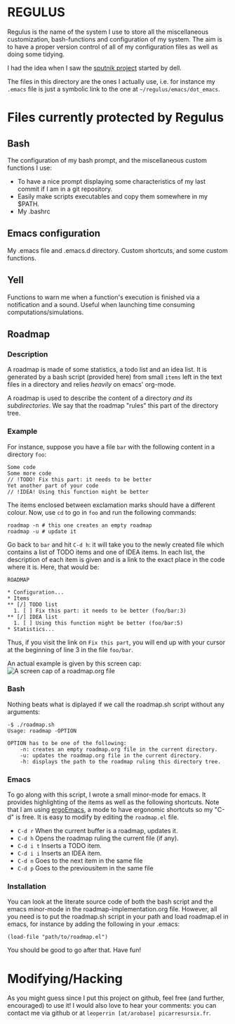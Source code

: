<!-- Time-stamp: <2013-01-01 00:25:02 leo> -->


REGULUS
=======


Regulus is the name of the system I use to store all the miscellaneous
customization, bash-functions and configuration of my system.  The aim
is to have a proper version control of all of my configuration files
as well as doing some tidying.

I had the idea when I saw the
[sputnik project](https://github.com/sputnik/) started by dell.

The files in this directory are the ones I actually use, i.e. for
instance my `.emacs` file is just a symbolic link to the one at
`~/regulus/emacs/dot_emacs`.


Files currently protected by Regulus
====================================

Bash
----

The configuration of my bash prompt, and the miscellaneous custom
functions I use:

* To have a nice prompt displaying some characteristics of my last
commit if I am in a git repository.
* Easily make scripts executables and copy them somewhere in my $PATH.
* My .bashrc


Emacs configuration
-------------------

My .emacs file and .emacs.d directory. Custom shortcuts, and some
custom functions.


Yell
----

Functions to warn me when a function's execution is finished via a
notification and a sound. Useful when launching time consuming
computations/simulations.


Roadmap
-------

### Description ###

A roadmap is made of some statistics, a todo list and an idea list. It
is generated by a bash script (provided here) from small `items` left
in the text files in a directory and relies *heavily* on emacs'
org-mode.

A roadmap is used to describe the content of a directory *and its
subdirectories*. We say that the roadmap "rules" this part of the
directory tree.


### Example ###

For instance, suppose you have a file `bar` with the following content
in a directory `foo`:

    Some code
    Some more code
    // !TODO! Fix this part: it needs to be better
    Yet another part of your code
    // !IDEA! Using this function might be better
    
The items enclosed between exclamation marks should have a different colour.
Now, use `cd` to go in `foo` and run the following commands:

    roadmap -n # this one creates an empty roadmap
    roadmap -u # update it

Go back to `bar` and hit `C-d h`: it will take you to the newly
created file which contains a list of TODO items and one of IDEA
items. In each list, the description of each item is given and is a
link to the exact place in the code where it is. Here, that would be:

    ROADMAP

    * Configuration...
    * Items
    ** [/] TODO list
      1. [ ] Fix this part: it needs to be better (foo/bar:3)
    ** [/] IDEA list
      1. [ ] Using this function might be better (foo/bar:5)
    * Statistics...
      
Thus, if you visit the link on `Fix this part`, you will end up with
your cursor at the beginning of line 3 in the file `foo/bar`.

An actual example is given by this screen cap:
![A screen cap of a roadmap.org file](https://github.com/picarresursix/regulus/screen.png "A screen cap of a roadmap")


### Bash ###

Nothing beats what is diplayed if we call the roadmap.sh script
without any arguments:

    -$ ./roadmap.sh
    Usage: roadmap -OPTION

    OPTION has to be one of the following:
        -n: creates an empty roadmap.org file in the current directory.
        -u: updates the roadmap.org file in the current directory.
        -h: displays the path to the roadmap ruling this directory tree.


### Emacs ###

To go along with this script, I wrote a small minor-mode for emacs. It
provides highlighting of the items as well as the following
shortcuts. Note that I am using
[ergoEmacs](http://ergoemacs.org/emacs/ergonomic_emacs_keybinding.html),
a mode to have ergonomic shortcuts so my "C-d" is free. It is easy to
modify by editing the `roadmap.el` file.

  * `C-d r` When the current buffer is a roadmap, updates it.
  * `C-d h` Opens the roadmap ruling the current file (if any).
  * `C-d i t` Inserts a TODO item.
  * `C-d i i` Inserts an IDEA item.
  * `C-d n` Goes to the next item in the same file
  * `C-d p` Goes to the previousitem in the same file  


### Installation ###

You can look at the literate source code of both the bash script and
the emacs minor-mode in the roadmap-implementation.org file. However,
all you need is to put the roadmap.sh script in your path and load
roadmap.el in emacs, for instance by adding the following in your
.emacs:

    (load-file "path/to/roadmap.el")
    
You should be good to go after that. Have fun!


Modifying/Hacking
=================

As you might guess since I put this project on github, feel free (and
further, encouraged) to use it! I would also love to hear your
comments: you can contact me via github or at `leoperrin
[at/arobase] picarresursix.fr`.
